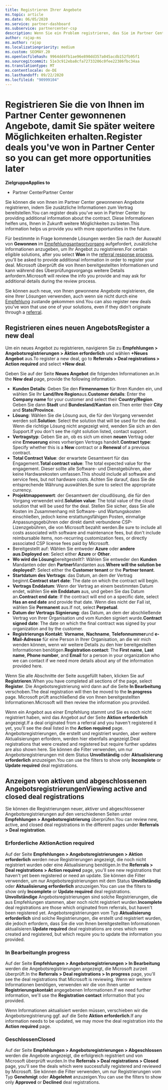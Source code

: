 ```yaml
---
title: Registrieren Ihrer Angebote
ms.topic: article
ms.date: 06/05/2020
ms.service: partner-dashboard
ms.subservice: partnercenter-csp
description: Wenn Sie ein Problem registrieren, das Sie im Partner Center gewonnen haben, hilft Ihnen Microsoft, Ihnen in Zukunft weitere Möglichkeiten zu bieten.
author: rajap-ms
ms.author: rajap
ms.localizationpriority: medium
ms.custom: SEOMAY.20
ms.openlocfilehash: 9964dd4fb1ae96e890dd357a045acdb152fb95f1
ms.sourcegitcommit: 51e3c912eba8cfa72733206c0fee22386fbc34aa
ms.translationtype: MT
ms.contentlocale: de-DE
ms.lasthandoff: 09/22/2020
ms.locfileid: "90999104"
---
```

# <a name="register-deals-youve-won-in-partner-center-so-you-can-get-more-opportunities-later"></a><span data-ttu-id="05cb1-103">Registrieren Sie die von Ihnen im Partner Center gewonnenen Angebote, damit Sie später weitere Möglichkeiten erhalten.</span><span class="sxs-lookup"><span data-stu-id="05cb1-103">Register deals you've won in Partner Center so you can get more opportunities later</span></span>

<span data-ttu-id="05cb1-104">**Zielgruppe**</span><span class="sxs-lookup"><span data-stu-id="05cb1-104">**Applies to**</span></span>

- <span data-ttu-id="05cb1-105">Partner Center</span><span class="sxs-lookup"><span data-stu-id="05cb1-105">Partner Center</span></span>

<span data-ttu-id="05cb1-106">Sie können die von Ihnen im Partner Center gewonnenen Angebote registrieren, indem Sie zusätzliche Informationen zum Vertrag bereitstellen.</span><span class="sxs-lookup"><span data-stu-id="05cb1-106">You can register deals you've won in Partner Center by providing additional information about the contract.</span></span> <span data-ttu-id="05cb1-107">Diese Informationen helfen uns, Ihnen in Zukunft weitere Möglichkeiten zu bieten.</span><span class="sxs-lookup"><span data-stu-id="05cb1-107">This information helps us provide you with more opportunities in the future.</span></span>

<span data-ttu-id="05cb1-108">Für bestimmte in Frage kommende Lösungen werden Sie nach der Auswahl von **Gewonnen** im [Empfehlungsantwortvorgang](manage-leads.md) aufgefordert, zusätzliche Informationen anzugeben, um Ihr Angebot zu registrieren.</span><span class="sxs-lookup"><span data-stu-id="05cb1-108">For certain eligible solutions, after you select **Won** in the [referral response process](manage-leads.md), you'll be asked to provide additional information in order to register your deal.</span></span> <span data-ttu-id="05cb1-109">Microsoft überprüft die von Ihnen bereitgestellten Informationen und kann während des Überprüfungsvorgangs weitere Details anfordern.</span><span class="sxs-lookup"><span data-stu-id="05cb1-109">Microsoft will review the info you provide and may ask for additional details during the review process.</span></span>

<span data-ttu-id="05cb1-110">Sie können auch neue, von Ihnen gewonnene Angebote registrieren, die eine Ihrer Lösungen verwenden, auch wenn sie nicht durch eine [Empfehlung](referrals.md) zustande gekommen sind.</span><span class="sxs-lookup"><span data-stu-id="05cb1-110">You can also register new deals you've won that use one of your solutions, even if they didn't originate through a [referral](referrals.md).</span></span> 

## <a name="register-a-new-deal"></a><span data-ttu-id="05cb1-111">Registrieren eines neuen Angebots</span><span class="sxs-lookup"><span data-stu-id="05cb1-111">Register a new deal</span></span>

<span data-ttu-id="05cb1-112">Um ein neues Angebot zu registrieren, navigieren Sie zu **Empfehlungen > Angebotsregistrierungen > Aktion erforderlich** und wählen **+Neues Angebot** aus.</span><span class="sxs-lookup"><span data-stu-id="05cb1-112">To register a new deal, go to **Referrals > Deal registrations > Action required** and select **+New deal**.</span></span>

<span data-ttu-id="05cb1-113">Geben Sie auf der Seite **Neues Angebot** die folgenden Informationen an.</span><span class="sxs-lookup"><span data-stu-id="05cb1-113">In the **New deal** page, provide the following information.</span></span>

- <span data-ttu-id="05cb1-114">**Kunden Details**: Geben Sie den **Firmennamen** für Ihren Kunden ein, und wählen Sie Ihr **Land/Ihre Region**aus.</span><span class="sxs-lookup"><span data-stu-id="05cb1-114">**Customer details**: Enter the **Company name** for your customer and select their **Country/Region**.</span></span> <span data-ttu-id="05cb1-115">Geben Sie dann **Stadt** und **Bundesland/Kanton** ein.</span><span class="sxs-lookup"><span data-stu-id="05cb1-115">Then enter their **City** and **State/Province**.</span></span>
- <span data-ttu-id="05cb1-116">**Lösung**: Wählen Sie die Lösung aus, die für den Vorgang verwendet werden soll.</span><span class="sxs-lookup"><span data-stu-id="05cb1-116">**Solution**: Select the solution that will be used for the deal.</span></span> <span data-ttu-id="05cb1-117">Wenn die richtige Lösung nicht angezeigt wird, wenden Sie sich an den Support.</span><span class="sxs-lookup"><span data-stu-id="05cb1-117">If you don't see the right solution listed, contact support.</span></span>
- <span data-ttu-id="05cb1-118">**Vertragstyp**: Geben Sie an, ob es sich um einen **neuen** Vertrag oder eine **Erneuerung** eines vorherigen Vertrags handelt.</span><span class="sxs-lookup"><span data-stu-id="05cb1-118">**Contract type**: Specify whether this is a **New** contract or a **Renewal** of a previous contract.</span></span>
- <span data-ttu-id="05cb1-119">**Total Contract Value**: der erwartete Gesamtwert für das Engagement.</span><span class="sxs-lookup"><span data-stu-id="05cb1-119">**Total contract value**: The total expected value for the engagement.</span></span> <span data-ttu-id="05cb1-120">Dieser sollte alle Software- und Dienstgebühren, aber keine Hardwarekosten umfassen.</span><span class="sxs-lookup"><span data-stu-id="05cb1-120">This should include all software and service fees, but not hardware costs.</span></span> <span data-ttu-id="05cb1-121">Achten Sie darauf, dass Sie die entsprechende Währung auswählen.</span><span class="sxs-lookup"><span data-stu-id="05cb1-121">Be sure to select the appropriate currency.</span></span>
- <span data-ttu-id="05cb1-122">**Projektmappenwert**: der Gesamtwert der cloudlösung, die für den Vorgang verwendet wird.</span><span class="sxs-lookup"><span data-stu-id="05cb1-122">**Solution value**: The total value of the cloud solution that will be used for the deal.</span></span> <span data-ttu-id="05cb1-123">Stellen Sie sicher, dass Sie alle Kosten im Zusammenhang mit Software- und Wartungskosten einschließen, jedoch keine erstattungsfähigen Posten, einmalige Anpassungsgebühren oder direkt damit verbundene CSP-Lizenzgebühren, die von Microsoft bezahlt werden.</span><span class="sxs-lookup"><span data-stu-id="05cb1-123">Be sure to include all costs associated with software and maintenance fees, but don't include reimbursable items, non-recurring customization fees, or directly associated CSP license fees paid by Microsoft.</span></span>
- <span data-ttu-id="05cb1-124">Bereitgestellt auf: Wählen Sie entweder **Azure** oder **andere** **aus**.</span><span class="sxs-lookup"><span data-stu-id="05cb1-124">**Deployed on**: Select either **Azure** or **Other**.</span></span>
- <span data-ttu-id="05cb1-125">**Wo wird die Lösung**bereitgestellt?: Wählen Sie entweder den **Kunden** Mandanten oder den **Partner**Mandanten aus.</span><span class="sxs-lookup"><span data-stu-id="05cb1-125">**Where will the solution be deployed?**: Select either the **Customer tenant** or the **Partner tenant**.</span></span>
- <span data-ttu-id="05cb1-126">**Startdatum des Vertrags**: das Datum, an dem der Vertrag beginnt.</span><span class="sxs-lookup"><span data-stu-id="05cb1-126">**Contract start date**: The date on which the contract will begin.</span></span>
- <span data-ttu-id="05cb1-127">**Vertrags Enddatum**: Wenn der Vertrag an einem bestimmten Datum endet, wählen Sie **ein Enddatum** aus, und geben Sie das Datum an.</span><span class="sxs-lookup"><span data-stu-id="05cb1-127">**Contract end date**: If the contract will end on a specific date, select **Has an end date** and provide that date.</span></span> <span data-ttu-id="05cb1-128">Wenn dies nicht der Fall ist, wählen Sie **Permanent** aus.</span><span class="sxs-lookup"><span data-stu-id="05cb1-128">If not, select **Perpetual**.</span></span>
- <span data-ttu-id="05cb1-129">**Datum der Vertrags Signierung**: das Datum, an dem der abschließende Vertrag von Ihrer Organisation und vom Kunden signiert wurde.</span><span class="sxs-lookup"><span data-stu-id="05cb1-129">**Contract signed date**: The date on which the final contract was signed by your organization and by the customer.</span></span>
- <span data-ttu-id="05cb1-130">**Registrierungs Kontakt**: **Vorname**, **Nachname**, **Telefonnummer**und **e-Mail-Adresse** für eine Person in Ihrer Organisation, an die wir mich wenden können, wenn wir weitere Details zu den hier bereitgestellten Informationen benötigen.</span><span class="sxs-lookup"><span data-stu-id="05cb1-130">**Registration contact**: The **First name**, **Last name**, **Phone number**, and **Email** for a person in your organization who we can contact if we need more details about any of the information provided here.</span></span>

<span data-ttu-id="05cb1-131">Wenn Sie alle Abschnitte der Seite ausgefüllt haben, klicken Sie auf **Registrieren**.</span><span class="sxs-lookup"><span data-stu-id="05cb1-131">When you have completed all sections of the page, select **Register**.</span></span> <span data-ttu-id="05cb1-132">Die Angebotsregistrierung wird dann auf die Seite **In Bearbeitung** verschoben.</span><span class="sxs-lookup"><span data-stu-id="05cb1-132">The deal registration will then be moved to the **In progress** page.</span></span> <span data-ttu-id="05cb1-133">Microsoft prüft anschließend die von Ihnen bereitgestellten Informationen.</span><span class="sxs-lookup"><span data-stu-id="05cb1-133">Microsoft will then review the information you provided.</span></span>

<span data-ttu-id="05cb1-134">Wenn ein Angebot aus einer Empfehlung stammt und Sie es noch nicht registriert haben, wird das Angebot auf der Seite **Aktion erforderlich** angezeigt.</span><span class="sxs-lookup"><span data-stu-id="05cb1-134">If a deal originated from a referral and you haven't registered it yet, you'll see the deal listed in the **Action required** page.</span></span> <span data-ttu-id="05cb1-135">Angebotsregistrierungen, die erstellt und registriert wurden, aber weitere Aktualisierungen erfordern, werden hier ebenfalls angezeigt.</span><span class="sxs-lookup"><span data-stu-id="05cb1-135">Deal registrations that were created and registered but require further updates are also shown here.</span></span> <span data-ttu-id="05cb1-136">Sie können die Filter verwenden, um nur Angebotsregistrierungen mit dem Status **Unvollständig** oder **Aktualisierung erforderlich** anzuzeigen.</span><span class="sxs-lookup"><span data-stu-id="05cb1-136">You can use the filters to show only **Incomplete** or **Update required** deal registrations.</span></span>

## <a name="viewing-active-and-closed-deal-registrations"></a><span data-ttu-id="05cb1-137">Anzeigen von aktiven und abgeschlossenen Angebotsregistrierungen</span><span class="sxs-lookup"><span data-stu-id="05cb1-137">Viewing active and closed deal registrations</span></span>

<span data-ttu-id="05cb1-138">Sie können die Registrierungen neuer, aktiver und abgeschlossener Angebotsregistrierungen auf den verschiedenen Seiten unter **Empfehlungen > Angebotsregistrierung** überprüfen.</span><span class="sxs-lookup"><span data-stu-id="05cb1-138">You can review new, active, and closed deal registrations in the different pages under **Referrals > Deal registration**.</span></span>

### <a name="action-required"></a><span data-ttu-id="05cb1-139">Erforderliche Aktion</span><span class="sxs-lookup"><span data-stu-id="05cb1-139">Action required</span></span>

<span data-ttu-id="05cb1-140">Auf der Seite **Empfehlungen > Angebotsregistrierungen > Aktion erforderlich** werden neue Registrierungen angezeigt, die noch nicht registriert wurden oder eine Aktualisierung benötigen.</span><span class="sxs-lookup"><span data-stu-id="05cb1-140">In the **Referrals > Deal registrations > Action required** page, you'll see new registrations that haven't yet been registered or need an update.</span></span> <span data-ttu-id="05cb1-141">Sie können die Filter verwenden, um nur Angebotsregistrierungen mit dem Status **Unvollständig** oder **Aktualisierung erforderlich** anzuzeigen.</span><span class="sxs-lookup"><span data-stu-id="05cb1-141">You can use the filters to show only **Incomplete** or **Update required** deal registrations.</span></span> <span data-ttu-id="05cb1-142">**Unvollständige** Angebotsregistrierungen sind solche Registrierungen, die aus Empfehlungen stammen, aber noch nicht registriert wurden.</span><span class="sxs-lookup"><span data-stu-id="05cb1-142">**Incomplete** deal registrations are those which originated from referrals, but haven't been registered yet.</span></span> <span data-ttu-id="05cb1-143">Angebotsregistrierungen vom Typ **Aktualisierung erforderlich** sind solche Registrierungen, die erstellt und registriert wurden, die jedoch erfordern, dass Sie die von Ihnen bereitgestellten Informationen aktualisieren.</span><span class="sxs-lookup"><span data-stu-id="05cb1-143">**Update required** deal registrations are ones which were created and registered, but which require you to update the information you provided.</span></span>

### <a name="in-progress"></a><span data-ttu-id="05cb1-144">In Bearbeitung</span><span class="sxs-lookup"><span data-stu-id="05cb1-144">In progress</span></span>

<span data-ttu-id="05cb1-145">Auf der Seite **Empfehlungen > Angebotsregistrierungen > In Bearbeitung** werden die Angebotsregistrierungen angezeigt, die Microsoft zurzeit überprüft.</span><span class="sxs-lookup"><span data-stu-id="05cb1-145">In the **Referrals > Deal registrations > In progress** page, you'll see the deal registrations that Microsoft is reviewing.</span></span> <span data-ttu-id="05cb1-146">Wenn wir weitere Informationen benötigen, verwenden wir die von Ihnen unter **Registrierungskontakt** angegebenen Informationen.</span><span class="sxs-lookup"><span data-stu-id="05cb1-146">If we need further information, we'll use the **Registration contact** information that you provided.</span></span>

<span data-ttu-id="05cb1-147">Wenn Informationen aktualisiert werden müssen, verschieben wir die Angebotsregistrierung ggf. auf die Seite **Aktion erforderlich**.</span><span class="sxs-lookup"><span data-stu-id="05cb1-147">If any information needs to be updated, we may move the deal registration into the **Action required** page.</span></span>

### <a name="closed"></a><span data-ttu-id="05cb1-148">Geschlossen</span><span class="sxs-lookup"><span data-stu-id="05cb1-148">Closed</span></span>

<span data-ttu-id="05cb1-149">Auf der Seite **Empfehlungen > Angebotsregistrierungen > Abgeschlossen** werden die Angebote angezeigt, die erfolgreich registriert und von Microsoft überprüft wurden.</span><span class="sxs-lookup"><span data-stu-id="05cb1-149">In the **Referrals > Deal registrations > Closed** page, you'll see the deals which were successfully registered and reviewed by Microsoft.</span></span> <span data-ttu-id="05cb1-150">Sie können die Filter verwenden, um nur Registrierungen vom Typ **Genehmigt** oder **Abgelehnt** anzuzeigen.</span><span class="sxs-lookup"><span data-stu-id="05cb1-150">You can use the filters to show only **Approved** or **Declined** deal registrations.</span></span>
